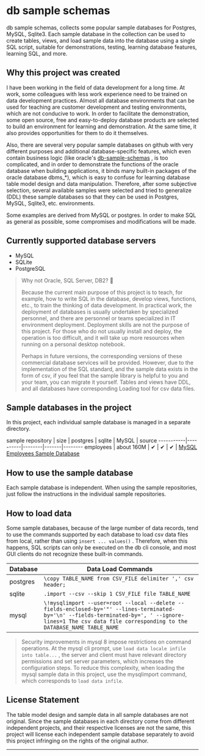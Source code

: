 # db sample schemas

db sample schemas, collects some popular sample databases for Postgres, MySQL, Sqlite3. Each sample database in the collection can be used to create tables, views, and load sample data into the database using a single SQL script, suitable for demonstrations, testing, learning database features, learning SQL, and more.

## Why this project was created

I have been working in the field of data development for a long time. At work, some colleagues with less work experience need to be trained on data development practices. Almost all database environments that can be used for teaching are customer development and testing environments, which are not conducive to work. In order to facilitate the demonstration, some open source, free and easy-to-deploy database products are selected to build an environment for learning and demonstration. At the same time, it also provides opportunities for them to do it themselves.

Also, there are several very popular sample databases on github with very different purposes and additional database-specific features, which even contain business logic (like oracle's [db-sample-schemas][oracle sample schemas] , is too complicated, and in order to demonstrate the functions of the oracle database when building applications, it binds many built-in packages of the oracle database dbms_*), which is easy to confuse for learning database table model design and data manipulation. Therefore, after some subjective selection, several available samples were selected and tried to generalize (DDL) these sample databases so that they can be used in Postgres, MySQL, Sqlite3, etc. environments.

Some examples are derived from MySQL or postgres. In order to make SQL as general as possible, some compromises and modifications will be made.

## Currently supported database servers

* MySQL
* SQLite
* PostgreSQL

> Why not Oracle, SQL Server, DB2? 🤔
> 
> Because the current main purpose of this project is to teach, for example, how to write SQL in the database, develop views, functions, etc., to train the thinking of data development. In practical work, the deployment of databases is usually undertaken by specialized personnel, and there are personnel or teams specialized in IT environment deployment. Deployment skills are not the purpose of this project. For those who do not usually install and deploy, the operation is too difficult, and it will take up more resources when running on a personal desktop notebook.
>
> Perhaps in future versions, the corresponding versions of these commercial database services will be provided.
> However, due to the implementation of the SQL standard, and the sample data exists in the form of csv, if you feel that the sample library is helpful to you and your team, you can migrate it yourself. Tables and views have DDL, and all databases have corresponding Loading tool for csv data files.

## Sample databases in the project

In this project, each individual sample database is managed in a separate directory.

sample repository | size | postgres | sqlite | MySQL | source
-----------|----------|--------|-------|--------
employees | about 160M | ✔ | ✔ | ✔ | [MySQL Employees Sample Database][mysql sample employees]

## How to use the sample database

Each sample database is independent. When using the sample repositories, just follow the instructions in the individual sample repositories.


## How to load data

Some sample databases, because of the large number of data records, tend to use the commands supported by each database to load csv data files from local, rather than using `insert ... values()` . Therefore, when this happens, SQL scripts can only be executed on the db cli console, and most GUI clients do not recognize these built-in commands.

Database | Data Load Commands
---------|------------
postgres | `\copy TABLE_NAME from CSV_FILE delimiter ',' csv header;`
sqlite | `.import --csv --skip 1 CSV_FILE file TABLE_NAME`
mysql | `\!mysqlimport --user=root --local --delete --fields-enclosed-by='"' --lines-terminated-by='\n' --fields-terminated-by=', ' --ignore-lines=1 The csv data file corresponding to the DATABASE_NAME TABLE_NAME`

> Security improvements in mysql 8 impose restrictions on command operations. At the mysql cli prompt, use `load data locale infile into table...` , the server and client must have relevant directory permissions and set server parameters, which increases the configuration steps. To reduce this complexity, when loading the mysql sample data in this project, use the mysqlimport command, which corresponds to `load data infile`.

## License Statement

The table model design and sample data in all sample databases are not original. Since the sample databases in each directory come from different independent projects, and their respective licenses are not the same, this project will license each independent sample database separately to avoid this project infringing on the rights of the original author.

---
[mysql sample employees]: https://github.com/datacharmer/test_db
[oracle sample schemas]: https://github.com/oracle-samples/db-sample-schemas